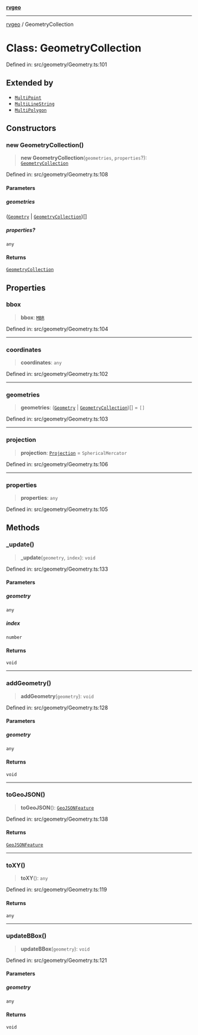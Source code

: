 [**rvgeo**](../README.md)

***

[rvgeo](../globals.md) / GeometryCollection

# Class: GeometryCollection

Defined in: src/geometry/Geometry.ts:101

## Extended by

- [`MultiPoint`](MultiPoint.md)
- [`MultiLineString`](MultiLineString.md)
- [`MultiPolygon`](MultiPolygon.md)

## Constructors

### new GeometryCollection()

> **new GeometryCollection**(`geometries`, `properties`?): [`GeometryCollection`](GeometryCollection.md)

Defined in: src/geometry/Geometry.ts:108

#### Parameters

##### geometries

([`Geometry`](Geometry.md) \| [`GeometryCollection`](GeometryCollection.md))[]

##### properties?

`any`

#### Returns

[`GeometryCollection`](GeometryCollection.md)

## Properties

### bbox

> **bbox**: [`MBR`](../type-aliases/MBR.md)

Defined in: src/geometry/Geometry.ts:104

***

### coordinates

> **coordinates**: `any`

Defined in: src/geometry/Geometry.ts:102

***

### geometries

> **geometries**: ([`Geometry`](Geometry.md) \| [`GeometryCollection`](GeometryCollection.md))[] = `[]`

Defined in: src/geometry/Geometry.ts:103

***

### projection

> **projection**: [`Projection`](../interfaces/Projection.md) = `SphericalMercator`

Defined in: src/geometry/Geometry.ts:106

***

### properties

> **properties**: `any`

Defined in: src/geometry/Geometry.ts:105

## Methods

### \_update()

> **\_update**(`geometry`, `index`): `void`

Defined in: src/geometry/Geometry.ts:133

#### Parameters

##### geometry

`any`

##### index

`number`

#### Returns

`void`

***

### addGeometry()

> **addGeometry**(`geometry`): `void`

Defined in: src/geometry/Geometry.ts:128

#### Parameters

##### geometry

`any`

#### Returns

`void`

***

### toGeoJSON()

> **toGeoJSON**(): [`GeoJSONFeature`](../interfaces/GeoJSONFeature.md)

Defined in: src/geometry/Geometry.ts:138

#### Returns

[`GeoJSONFeature`](../interfaces/GeoJSONFeature.md)

***

### toXY()

> **toXY**(): `any`

Defined in: src/geometry/Geometry.ts:119

#### Returns

`any`

***

### updateBBox()

> **updateBBox**(`geometry`): `void`

Defined in: src/geometry/Geometry.ts:121

#### Parameters

##### geometry

`any`

#### Returns

`void`
